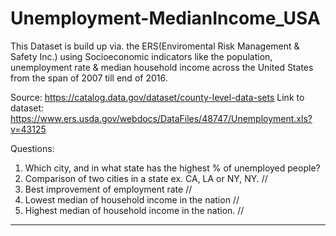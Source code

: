 # Unemployment-MedianIncome_USA

This Dataset is build up via. the ERS(Enviromental Risk Management & Safety Inc.) using Socioeconomic indicators like the population, unemployment rate & median household income across the United States from the span of 2007 till end of 2016. 

Source: https://catalog.data.gov/dataset/county-level-data-sets
Link to dataset: https://www.ers.usda.gov/webdocs/DataFiles/48747/Unemployment.xls?v=43125

Questions: 
1. Which city, and in what state has the highest % of unemployed people? 
2. Comparison of two cities in a state ex. CA, LA or NY, NY. //
3. Best improvement of employment rate //
4. Lowest median of household income in the nation //
5. Highest median of household income in the nation. //

_______________________________________________________________________________________________________________________
